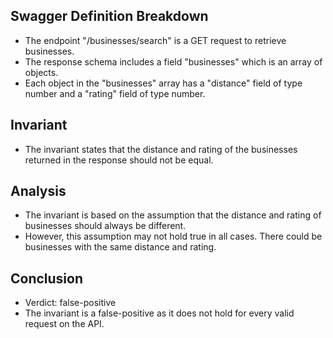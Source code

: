 ## Swagger Definition Breakdown
- The endpoint "/businesses/search" is a GET request to retrieve businesses.
- The response schema includes a field "businesses" which is an array of objects.
- Each object in the "businesses" array has a "distance" field of type number and a "rating" field of type number.

## Invariant
- The invariant states that the distance and rating of the businesses returned in the response should not be equal.

## Analysis
- The invariant is based on the assumption that the distance and rating of businesses should always be different.
- However, this assumption may not hold true in all cases. There could be businesses with the same distance and rating.

## Conclusion
- Verdict: false-positive
- The invariant is a false-positive as it does not hold for every valid request on the API.
